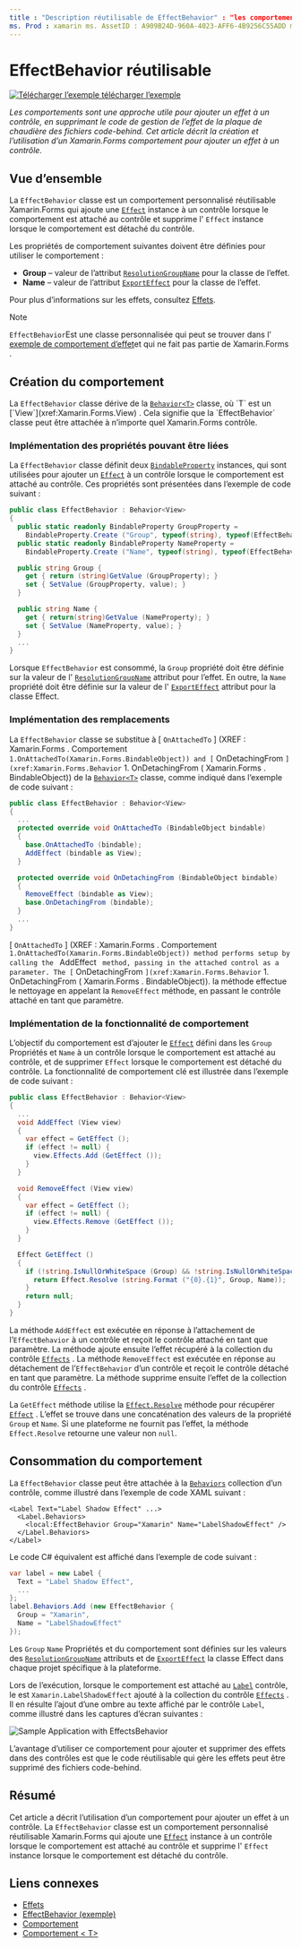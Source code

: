 ```yaml
---
title : "Description réutilisable de EffectBehavior" : "les comportements sont une approche utile pour ajouter un effet à un contrôle, en supprimant le code de gestion des effets d’une plaque de chaudière des fichiers code-behind. Cet article décrit la création et l’utilisation d’un Xamarin.Forms comportement pour ajouter un effet à un contrôle.»
ms. Prod : xamarin ms. AssetID : A909B24D-960A-4023-AFF6-4B9256C55ADD ms. Technology : xamarin-Forms Author : davidbritch ms. Author : dabritch ms. Date : 04/06/2016 No-Loc : [ Xamarin.Forms , Xamarin.Essentials ]
---
```


# <a name="reusable-effectbehavior"></a>EffectBehavior réutilisable

[![Télécharger ](~/media/shared/download.png) l’exemple télécharger l’exemple](https://docs.microsoft.com/samples/xamarin/xamarin-forms-samples/behaviors-effectbehavior)

_Les comportements sont une approche utile pour ajouter un effet à un contrôle, en supprimant le code de gestion de l’effet de la plaque de chaudière des fichiers code-behind. Cet article décrit la création et l’utilisation d’un Xamarin.Forms comportement pour ajouter un effet à un contrôle._

## <a name="overview"></a>Vue d’ensemble

La `EffectBehavior` classe est un comportement personnalisé réutilisable Xamarin.Forms qui ajoute une [`Effect`](xref:Xamarin.Forms.Effect) instance à un contrôle lorsque le comportement est attaché au contrôle et supprime l' `Effect` instance lorsque le comportement est détaché du contrôle.

Les propriétés de comportement suivantes doivent être définies pour utiliser le comportement :

- **Group** – valeur de l’attribut [`ResolutionGroupName`](xref:Xamarin.Forms.ResolutionGroupNameAttribute) pour la classe de l’effet.
- **Name** – valeur de l’attribut [`ExportEffect`](xref:Xamarin.Forms.ExportEffectAttribute) pour la classe de l’effet.

Pour plus d’informations sur les effets, consultez [Effets](~/xamarin-forms/app-fundamentals/effects/index.md).

> [!NOTE]
> `EffectBehavior`Est une classe personnalisée qui peut se trouver dans l' [exemple de comportement d’effet](https://docs.microsoft.com/samples/xamarin/xamarin-forms-samples/behaviors-effectbehavior)et qui ne fait pas partie de Xamarin.Forms .

## <a name="creating-the-behavior"></a>Création du comportement

La `EffectBehavior` classe dérive de la [`Behavior<T>`](xref:Xamarin.Forms.Behavior`1) classe, où `T` est un [`View`](xref:Xamarin.Forms.View) . Cela signifie que la `EffectBehavior` classe peut être attachée à n’importe quel Xamarin.Forms contrôle.

### <a name="implementing-bindable-properties"></a>Implémentation des propriétés pouvant être liées

La `EffectBehavior` classe définit deux [`BindableProperty`](xref:Xamarin.Forms.BindableProperty) instances, qui sont utilisées pour ajouter un [`Effect`](xref:Xamarin.Forms.Effect) à un contrôle lorsque le comportement est attaché au contrôle. Ces propriétés sont présentées dans l’exemple de code suivant :

```csharp
public class EffectBehavior : Behavior<View>
{
  public static readonly BindableProperty GroupProperty =
    BindableProperty.Create ("Group", typeof(string), typeof(EffectBehavior), null);
  public static readonly BindableProperty NameProperty =
    BindableProperty.Create ("Name", typeof(string), typeof(EffectBehavior), null);

  public string Group {
    get { return (string)GetValue (GroupProperty); }
    set { SetValue (GroupProperty, value); }
  }

  public string Name {
    get { return(string)GetValue (NameProperty); }
    set { SetValue (NameProperty, value); }
  }
  ...
}
```

Lorsque `EffectBehavior` est consommé, la `Group` propriété doit être définie sur la valeur de l' [`ResolutionGroupName`](xref:Xamarin.Forms.ResolutionGroupNameAttribute) attribut pour l’effet. En outre, la `Name` propriété doit être définie sur la valeur de l' [`ExportEffect`](xref:Xamarin.Forms.ExportEffectAttribute) attribut pour la classe Effect.

### <a name="implementing-the-overrides"></a>Implémentation des remplacements

La `EffectBehavior` classe se substitue à [ `OnAttachedTo` ] (XREF : Xamarin.Forms . Comportement `1.OnAttachedTo(Xamarin.Forms.BindableObject)) and [` OnDetachingFrom `](xref:Xamarin.Forms.Behavior` 1. OnDetachingFrom ( Xamarin.Forms . BindableObject)) de la [`Behavior<T>`](xref:Xamarin.Forms.Behavior`1) classe, comme indiqué dans l’exemple de code suivant :

```csharp
public class EffectBehavior : Behavior<View>
{
  ...
  protected override void OnAttachedTo (BindableObject bindable)
  {
    base.OnAttachedTo (bindable);
    AddEffect (bindable as View);
  }

  protected override void OnDetachingFrom (BindableObject bindable)
  {
    RemoveEffect (bindable as View);
    base.OnDetachingFrom (bindable);
  }
  ...
}
```

[ `OnAttachedTo` ] (XREF : Xamarin.Forms . Comportement `1.OnAttachedTo(Xamarin.Forms.BindableObject)) method performs setup by calling the ` AddEffect ` method, passing in the attached control as a parameter. The [` OnDetachingFrom `](xref:Xamarin.Forms.Behavior` 1. OnDetachingFrom ( Xamarin.Forms . BindableObject)). la méthode effectue le nettoyage en appelant la `RemoveEffect` méthode, en passant le contrôle attaché en tant que paramètre.

### <a name="implementing-the-behavior-functionality"></a>Implémentation de la fonctionnalité de comportement

L’objectif du comportement est d’ajouter le [`Effect`](xref:Xamarin.Forms.Effect) défini dans les `Group` Propriétés et `Name` à un contrôle lorsque le comportement est attaché au contrôle, et de supprimer `Effect` lorsque le comportement est détaché du contrôle. La fonctionnalité de comportement clé est illustrée dans l’exemple de code suivant :

```csharp
public class EffectBehavior : Behavior<View>
{
  ...
  void AddEffect (View view)
  {
    var effect = GetEffect ();
    if (effect != null) {
      view.Effects.Add (GetEffect ());
    }
  }

  void RemoveEffect (View view)
  {
    var effect = GetEffect ();
    if (effect != null) {
      view.Effects.Remove (GetEffect ());
    }
  }

  Effect GetEffect ()
  {
    if (!string.IsNullOrWhiteSpace (Group) && !string.IsNullOrWhiteSpace (Name)) {
      return Effect.Resolve (string.Format ("{0}.{1}", Group, Name));
    }
    return null;
  }
}
```

La méthode `AddEffect` est exécutée en réponse à l’attachement de l’`EffectBehavior` à un contrôle et reçoit le contrôle attaché en tant que paramètre. La méthode ajoute ensuite l’effet récupéré à la collection du contrôle [`Effects`](xref:Xamarin.Forms.Element.Effects) . La méthode `RemoveEffect` est exécutée en réponse au détachement de l’`EffectBehavior` d’un contrôle et reçoit le contrôle détaché en tant que paramètre. La méthode supprime ensuite l’effet de la collection du contrôle [`Effects`](xref:Xamarin.Forms.Element.Effects) .

La `GetEffect` méthode utilise la [`Effect.Resolve`](xref:Xamarin.Forms.Effect.Resolve(System.String)) méthode pour récupérer [`Effect`](xref:Xamarin.Forms.Effect) . L’effet se trouve dans une concaténation des valeurs de la propriété `Group` et `Name`. Si une plateforme ne fournit pas l’effet, la méthode `Effect.Resolve` retourne une valeur non `null`.

## <a name="consuming-the-behavior"></a>Consommation du comportement

La `EffectBehavior` classe peut être attachée à la [`Behaviors`](xref:Xamarin.Forms.VisualElement.Behaviors) collection d’un contrôle, comme illustré dans l’exemple de code XAML suivant :

```xaml
<Label Text="Label Shadow Effect" ...>
  <Label.Behaviors>
    <local:EffectBehavior Group="Xamarin" Name="LabelShadowEffect" />
  </Label.Behaviors>
</Label>
```

Le code C# équivalent est affiché dans l’exemple de code suivant :

```csharp
var label = new Label {
  Text = "Label Shadow Effect",
  ...
};
label.Behaviors.Add (new EffectBehavior {
  Group = "Xamarin",
  Name = "LabelShadowEffect"
});
```

Les `Group` `Name` Propriétés et du comportement sont définies sur les valeurs des [`ResolutionGroupName`](xref:Xamarin.Forms.ResolutionGroupNameAttribute) attributs et de [`ExportEffect`](xref:Xamarin.Forms.ExportEffectAttribute) la classe Effect dans chaque projet spécifique à la plateforme.

Lors de l’exécution, lorsque le comportement est attaché au [`Label`](xref:Xamarin.Forms.Label) contrôle, le est `Xamarin.LabelShadowEffect` ajouté à la collection du contrôle [`Effects`](xref:Xamarin.Forms.Element.Effects) . Il en résulte l’ajout d’une ombre au texte affiché par le contrôle `Label`, comme illustré dans les captures d’écran suivantes :

![](effect-behavior-images/screenshots.png "Sample Application with EffectsBehavior")

L’avantage d’utiliser ce comportement pour ajouter et supprimer des effets dans des contrôles est que le code réutilisable qui gère les effets peut être supprimé des fichiers code-behind.

## <a name="summary"></a>Résumé

Cet article a décrit l’utilisation d’un comportement pour ajouter un effet à un contrôle. La `EffectBehavior` classe est un comportement personnalisé réutilisable Xamarin.Forms qui ajoute une [`Effect`](xref:Xamarin.Forms.Effect) instance à un contrôle lorsque le comportement est attaché au contrôle et supprime l' `Effect` instance lorsque le comportement est détaché du contrôle.

## <a name="related-links"></a>Liens connexes

- [Effets](~/xamarin-forms/app-fundamentals/effects/index.md)
- [EffectBehavior (exemple)](https://docs.microsoft.com/samples/xamarin/xamarin-forms-samples/behaviors-effectbehavior)
- [Comportement](xref:Xamarin.Forms.Behavior)
- [Comportement &lt; T&gt;](xref:Xamarin.Forms.Behavior`1)
